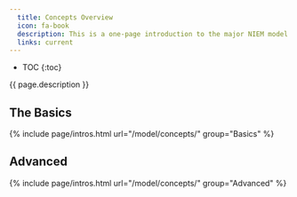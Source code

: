```yaml
---
  title: Concepts Overview
  icon: fa-book
  description: This is a one-page introduction to the major NIEM model concepts.
  links: current
---
```


- TOC
{:toc}

{{ page.description }}

## The Basics

{% include page/intros.html url="/model/concepts/" group="Basics" %}

## Advanced

{% include page/intros.html url="/model/concepts/" group="Advanced" %}
